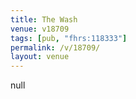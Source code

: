 ```yaml
---
title: The Wash
venue: v18709
tags: [pub, "fhrs:118333"]
permalink: /v/18709/
layout: venue
---
```

null